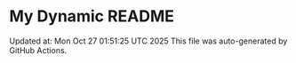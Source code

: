 # My Dynamic README
Updated at: Mon Oct 27 01:51:25 UTC 2025
This file was auto-generated by GitHub Actions.
